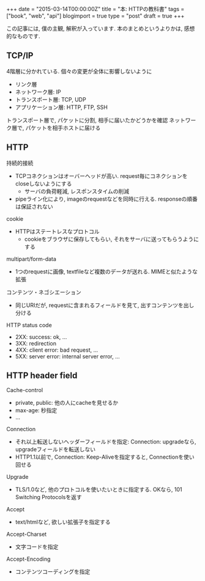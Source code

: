 +++
date = "2015-03-14T00:00:00Z"
title = "本: HTTPの教科書"
tags = ["book", "web", "api"]
blogimport = true
type = "post"
draft = true
+++

この記事には, 僕の主観, 解釈が入っています. 本のまとめというよりかは, 感想的なものです.


## TCP/IP

4階層に分かれている. 個々の変更が全体に影響しないように
- リンク層
- ネットワーク層: IP
- トランスポート層: TCP, UDP
- アプリケーション層: HTTP, FTP, SSH

トランスポート層で, パケットに分割, 相手に届いたかどうかを確認
ネットワーク層で, パケットを相手ホストに届ける


## HTTP

持続的接続
- TCPコネクションはオーバーヘッドが高い. request毎にコネクションをcloseしないようにする
  - サーバの負荷軽減, レスポンスタイムの削減
- pipeライン化により, imageのrequestなどを同時に行える. responseの順番は保証されない

cookie
- HTTPはステートレスなプロトコル
  - cookieをブラウザに保存してもらい, それをサーバに送ってもらうようにする

multipart/form-data
- 1つのrequestに画像, textfileなど複数のデータが送れる. MIMEと似たような拡張

コンテンツ・ネゴシエーション
- 同じURIだが, requestに含まれるフィールドを見て, 出すコンテンツを出し分ける

HTTP status code
- 2XX: success: ok, ...
- 3XX: redirection
- 4XX: client error: bad request, ...
- 5XX: server error: internal server error, ...


## HTTP header field

Cache-control
- private, public: 他の人にcacheを見せるか
- max-age: 秒指定
- ...

Connection
- それ以上転送しないヘッダーフィールドを指定: Connection: upgradeなら, upgradeフィールドを転送しない
- HTTP1.1以前で, Connection: Keep-Aliveを指定すると, Connectionを使い回せる

Upgrade
- TLS/1.0など, 他のプロトコルを使いたいときに指定する. OKなら, 101 Switching Protocolsを返す

Accept
- text/htmlなど, 欲しい拡張子を指定する

Accept-Charset
- 文字コードを指定

Accept-Encoding
- コンテンツコーディングを指定
